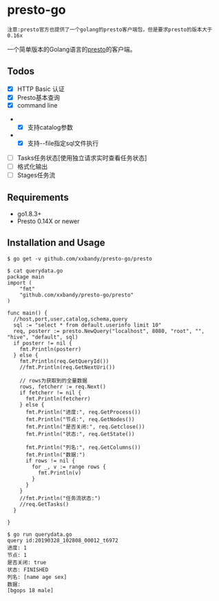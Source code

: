 # presto-go

`注意:presto官方也提供了一个golang的presto客户端包，但是要求presto的版本大于0.16x`

一个简单版本的Golang语言的[presto](https://prestodb.github.io/)的客户端。



## Todos

- [X] HTTP Basic 认证
- [X] Presto基本查询
- [X] command line
- - [X] 支持catalog参数
- - [X] 支持--file指定sql文件执行
- [ ] Tasks任务状态[使用独立请求实时查看任务状态]
- [ ] 格式化输出
- [ ] Stages任务流

## Requirements

- go1.8.3+
- Presto 0.14X or newer 


## Installation and Usage

```
$ go get -v github.com/xxbandy/presto-go/presto

$ cat querydata.go
package main
import (
    "fmt"
    "github.com/xxbandy/presto-go/presto"
)

func main() {
  //host,port,user,catalog,schema,query
  sql := "select * from default.userinfo limit 10"
  req, posterr := presto.NewQuery("localhost", 8080, "root", "", "hive", "default", sql)
  if posterr != nil {
    fmt.Println(posterr)
  } else {
    fmt.Println(req.GetQueryId())
    //fmt.Println(req.GetNextUri())

    // rows为获取到的全量数据
    rows, fetcherr := req.Next()
    if fetcherr != nil {
      fmt.Println(fetcherr)
    } else {
      fmt.Println("进度:", req.GetProcess())
      fmt.Println("节点:", req.GetNodes())
      fmt.Println("是否关闭:", req.Getclose())
      fmt.Println("状态:", req.GetState())

      fmt.Println("列名:", req.GetColumns())
      fmt.Println("数据:")
      if rows != nil {
        for _, v := range rows {
          fmt.Println(v)
        }
      }
    }
    //fmt.Println("任务流状态:")
    //req.GetTasks()
  }

}

$ go run querydata.go
query id:20190328_102808_00012_t6972
进度: 1
节点: 1
是否关闭: true
状态: FINISHED
列名: [name age sex]
数据:
[bgops 18 male]
```
